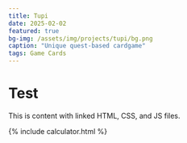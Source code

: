 ```yaml
---
title: Tupi
date: 2025-02-02
featured: true
bg-img: /assets/img/projects/tupi/bg.png
caption: "Unique quest-based cardgame"
tags: Game Cards
---
```


# Test

This is content with linked HTML, CSS, and JS files.

<!-- Link to external HTML file -->
<div>
  {% include calculator.html %}
</div>

<!-- Link to external CSS file -->
<link rel="stylesheet" href="{{ site.baseurl }}/assets/projects/tupi/calculator.css">

<!-- Link to external JS file -->
<script src="{{ site.baseurl }}/assets/projects/tupi/calculator.js"></script>